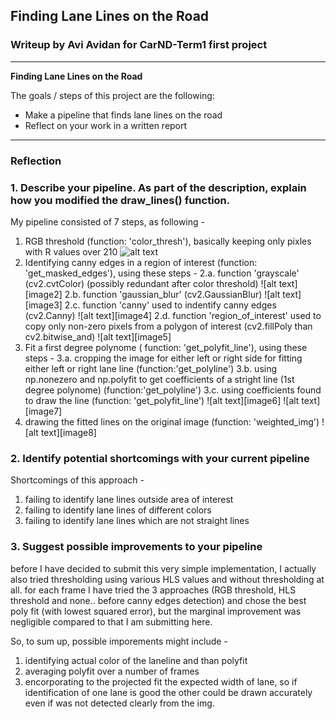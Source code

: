 ## **Finding Lane Lines on the Road** 

### Writeup by Avi Avidan for CarND-Term1 first project

---

**Finding Lane Lines on the Road**

The goals / steps of this project are the following:
* Make a pipeline that finds lane lines on the road
* Reflect on your work in a written report


[//]: # (Image References)

[image1]: ./examples/grayscale.jpg "Grayscale"

---

### Reflection

### 1. Describe your pipeline. As part of the description, explain how you modified the draw_lines() function.

My pipeline consisted of 7 steps, as following -
1. RGB threshold (function: 'color_thresh'), basically keeping only pixles with R values over 210
![alt text][image1]
2. Identifying canny edges in a region of interest (function: 'get_masked_edges'), using these steps -
    2.a. function 'grayscale' (cv2.cvtColor) (possibly redundant after color threshold)
![alt text][image2]
    2.b. function 'gaussian_blur' (cv2.GaussianBlur)
![alt text][image3]
    2.c. function 'canny' used to indentify canny edges (cv2.Canny)
![alt text][image4]
    2.d. function 'region_of_interest' used to copy only non-zero pixels from a polygon of interest (cv2.fillPoly than cv2.bitwise_and)
![alt text][image5]
3. Fit a first degree polynome ( function: 'get_polyfit_line'), using these steps -
    3.a. cropping the image for either left or right side for fitting either left or right lane line (function:'get_polyline')
    3.b. using np.nonezero and np.polyfit to get coefficients of a stright line (1st degree polynome) (function:'get_polyline')
    3.c. using coefficients found to draw the line (function: 'get_polyfit_line')
![alt text][image6]
![alt text][image7]
4. drawing the fitted lines on the original image (function: 'weighted_img')
![alt text][image8]


### 2. Identify potential shortcomings with your current pipeline

Shortcomings of this approach -
1. failing to identify lane lines outside area of interest
2. failing to identify lane lines of different colors
3. failing to identify lane lines which are not straight lines

### 3. Suggest possible improvements to your pipeline

before I have decided to submit this very simple implementation, I actually also tried thresholding using various HLS values and without thresholding at all.
for each frame I have tried the 3 approaches (RGB threshold, HLS threshold and none.. before canny edges detection) and chose the best poly fit (with lowest squared error), but the marginal improvement was negligible compared to that I am submitting here.

So, to sum up, possible imporements might include - 
1. identifying actual color of the laneline and than polyfit
2. averaging polyfit over a number of frames
3. encorporating to the projected fit the expected width of lane, so if identification of one lane is good the other could be drawn accurately even if was not detected clearly from the img.  
